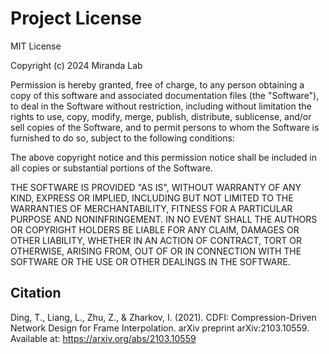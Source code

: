 # Project License
MIT License

Copyright (c) 2024 Miranda Lab

Permission is hereby granted, free of charge, to any person obtaining a copy
of this software and associated documentation files (the "Software"), to deal
in the Software without restriction, including without limitation the rights
to use, copy, modify, merge, publish, distribute, sublicense, and/or sell
copies of the Software, and to permit persons to whom the Software is
furnished to do so, subject to the following conditions:

The above copyright notice and this permission notice shall be included in all
copies or substantial portions of the Software.

THE SOFTWARE IS PROVIDED "AS IS", WITHOUT WARRANTY OF ANY KIND, EXPRESS OR
IMPLIED, INCLUDING BUT NOT LIMITED TO THE WARRANTIES OF MERCHANTABILITY,
FITNESS FOR A PARTICULAR PURPOSE AND NONINFRINGEMENT. IN NO EVENT SHALL THE
AUTHORS OR COPYRIGHT HOLDERS BE LIABLE FOR ANY CLAIM, DAMAGES OR OTHER
LIABILITY, WHETHER IN AN ACTION OF CONTRACT, TORT OR OTHERWISE, ARISING FROM,
OUT OF OR IN CONNECTION WITH THE SOFTWARE OR THE USE OR OTHER DEALINGS IN THE
SOFTWARE.

## Citation
Ding, T., Liang, L., Zhu, Z., & Zharkov, I. (2021). CDFI: Compression-Driven Network Design for Frame Interpolation. arXiv preprint arXiv:2103.10559. Available at: https://arxiv.org/abs/2103.10559

